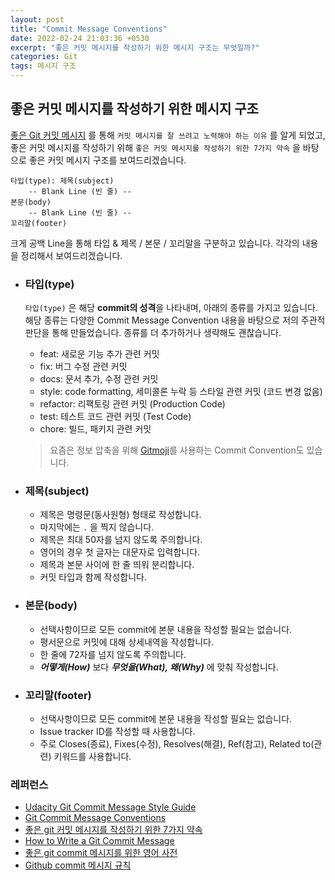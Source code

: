 ```yaml
---
layout: post
title: "Commit Message Conventions"
date: 2022-02-24 21:03:36 +0530
excerpt: "좋은 커밋 메시지를 작성하기 위한 메시지 구조는 무엇일까?"
categories: Git
tags: 메시지 구조
---
```


## 좋은 커밋 메시지를 작성하기 위한 메시지 구조

[좋은 Git 커밋 메시지](https://wlroh.github.io/git/2022/02/23/git-commit-message-guide.html) 를 통해 `커밋 메시지를 잘 쓰려고 노력해야 하는 이유` 를 알게 되었고, 좋은 커밋 메시지를 작성하기 위해 `좋은 커밋 메시지를 작성하기 위한 7가지 약속` 을 바탕으로 좋은 커밋 메시지 구조를 보여드리겠습니다.

```
타입(type): 제목(subject)
    -- Blank Line (빈 줄) --
본문(body)
    -- Blank Line (빈 줄) --
꼬리말(footer)
```

크게 공백 Line을 통해 타입 & 제목 / 본문 / 꼬리말을 구분하고 있습니다. 각각의 내용을 정리해서 보여드리겠습니다.

- ### 타입(type)

  `타입(type)` 은 해당 **commit의 성격**을 나타내며, 아래의 종류를 가지고 있습니다. 해당 종류는 다양한 Commit Message Convention 내용을 바탕으로 저의 주관적 판단을 통해 만들었습니다. 종류를 더 추가하거나 생략해도 괜찮습니다.

  - feat: 새로운 기능 추가 관련 커밋
  - fix: 버그 수정 관련 커밋
  - docs: 문서 추가, 수정 관련 커밋
  - style: code formatting, 세미콜론 누락 등 스타일 관련 커밋 (코드 변경 없음)
  - refactor: 리팩토링 관련 커밋 (Production Code)
  - test: 테스트 코드 관련 커밋 (Test Code)
  - chore: 빌드, 패키지 관련 커밋

  > 요즘은 정보 압축을 위해 [Gitmoji](https://gitmoji.dev/)를 사용하는 Commit Convention도 있습니다.

- ### 제목(subject)

  - 제목은 명령문(동사원형) 형태로 작성합니다.
  - 마지막에는 `.` 을 찍지 않습니다.
  - 제목은 최대 50자를 넘지 않도록 주의합니다.
  - 영어의 경우 첫 글자는 대문자로 입력합니다.
  - 제목과 본문 사이에 한 줄 띄워 분리합니다.
  - 커밋 타입과 함께 작성합니다.

- ### 본문(body)

  - 선택사항이므로 모든 commit에 본문 내용을 작성할 필요는 없습니다.
  - 평서문으로 커밋에 대해 상세내역을 작성합니다.
  - 한 줄에 72자를 넘지 않도록 주의합니다.
  - **_어떻게(How)_** 보다 **_무엇을(What), 왜(Why)_** 에 맞춰 작성합니다.

- ### 꼬리말(footer)

  - 선택사항이므로 모든 commit에 본문 내용을 작성할 필요는 없습니다.
  - Issue tracker ID를 작성할 때 사용합니다.
  - 주로 Closes(종료), Fixes(수정), Resolves(해결), Ref(참고), Related to(관련) 키워드를 사용합니다.

### 레퍼런스

- [Udacity Git Commit Message Style Guide](https://udacity.github.io/git-styleguide/)
- [Git Commit Message Conventions](https://docs.google.com/document/d/1QrDFcIiPjSLDn3EL15IJygNPiHORgU1_OOAqWjiDU5Y/edit#)
- [좋은 git 커밋 메시지를 작성하기 위한 7가지 약속](https://meetup.toast.com/posts/106)
- [How to Write a Git Commit Message](https://cbea.ms/git-commit/)
- [좋은 git commit 메시지를 위한 영어 사전](https://blog.ull.im/engineering/2019/03/10/logs-on-git.html)
- [Github commit 메시지 규칙](https://junhyunny.github.io/information/github/git-commit-message-rule/)
